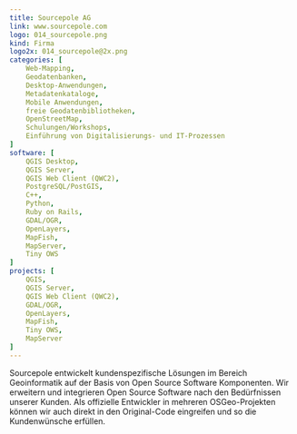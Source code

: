 ```yaml
---
title: Sourcepole AG
link: www.sourcepole.com
logo: 014_sourcepole.png
kind: Firma
logo2x: 014_sourcepole@2x.png
categories: [
    Web-Mapping,
    Geodatenbanken,
    Desktop-Anwendungen,
    Metadatenkataloge,
    Mobile Anwendungen,
	freie Geodatenbibliotheken,
    OpenStreetMap,
    Schulungen/Workshops,
	Einführung von Digitalisierungs- und IT-Prozessen
]
software: [
    QGIS Desktop, 
	QGIS Server, 
	QGIS Web Client (QWC2),
	PostgreSQL/PostGIS, 
	C++, 
	Python, 
	Ruby on Rails, 
	GDAL/OGR,	
	OpenLayers, 
	MapFish, 
	MapServer, 
	Tiny OWS
]
projects: [
    QGIS, 
	QGIS Server, 
	QGIS Web Client (QWC2), 
	GDAL/OGR, 
	OpenLayers, 
	MapFish, 
	Tiny OWS, 
	MapServer
]
---
```


Sourcepole entwickelt kundenspezifische Lösungen im Bereich Geoinformatik auf der Basis von Open Source Software Komponenten. Wir erweitern und integrieren Open Source Software nach den Bedürfnissen unserer Kunden. Als offizielle Entwickler in mehreren OSGeo-Projekten können wir auch direkt in den Original-Code eingreifen und so die Kundenwünsche erfüllen.

